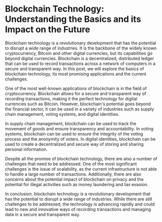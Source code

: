 # Blockchain Technology: Understanding the Basics and its Impact on the Future

Blockchain technology is a revolutionary development that has the potential to disrupt a wide range of industries. It is the backbone of the widely known cryptocurrency, Bitcoin and other digital currencies, but its capabilities go beyond digital currencies. Blockchain is a decentralized, distributed ledger that can be used to record transactions across a network of computers in a secure and transparent way. In this post, we will explore the basics of blockchain technology, its most promising applications and the current challenges.

One of the most well-known applications of blockchain is in the field of cryptocurrency. Blockchain allows for a secure and transparent way of recording transactions, making it the perfect technology for digital currencies such as Bitcoin. However, blockchain's potential goes beyond the financial sector, it can be used in a variety of industries such as supply chain management, voting systems, and digital identities.

In supply chain management, blockchain can be used to track the movement of goods and ensure transparency and accountability. In voting systems, blockchain can be used to ensure the integrity of the voting process and the anonymity of voters. In digital identities, blockchain can be used to create a decentralized and secure way of storing and sharing personal information.

Despite all the promise of blockchain technology, there are also a number of challenges that need to be addressed. One of the most significant challenges is the issue of scalability, as the current infrastructure is not able to handle a large number of transactions. Additionally, there are also concerns about the potential impact of blockchain on privacy and the potential for illegal activities such as money laundering and tax evasion.

In conclusion, blockchain technology is a revolutionary development that has the potential to disrupt a wide range of industries. While there are still challenges to be addressed, the technology is advancing rapidly and could lead to new and innovative ways of recording transactions and managing data in a secure and transparent way.